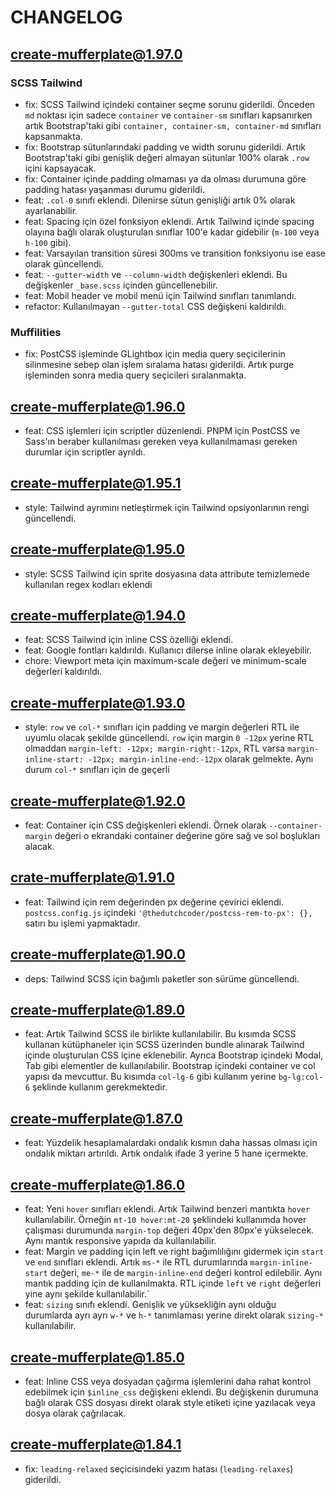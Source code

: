 # CHANGELOG

## create-mufferplate@1.97.0 

### SCSS Tailwind

- fix: SCSS Tailwind içindeki container seçme sorunu giderildi. Önceden `md` noktası için sadece `container` ve `container-sm` sınıfları kapsanırken artık Bootstrap'taki gibi `container, container-sm, container-md` sınıfları kapsanmakta.
- fix: Bootstrap sütunlarındaki padding ve width sorunu giderildi. Artık Bootstrap'taki gibi genişlik değeri almayan sütunlar 100% olarak `.row` içini kapsayacak.
- fix: Container içinde padding olmaması ya da olması durumuna göre padding hatası yaşanması durumu giderildi. 
- feat: `.col-0` sınıfı eklendi. Dilenirse sütun genişliği artık 0% olarak ayarlanabilir.
- feat: Spacing için özel fonksiyon eklendi. Artık Tailwind içinde spacing olayına bağlı olarak oluşturulan sınıflar 100'e kadar gidebilir (`m-100` veya `h-100` gibi).
- feat: Varsayılan transition süresi 300ms ve transition fonksiyonu ise ease olarak güncellendi.
- feat: `--gutter-width` ve `--column-width` değişkenleri eklendi. Bu değişkenler `_base.scss` içinden güncellenebilir.
- feat: Mobil header ve mobil menü için Tailwind sınıfları tanımlandı.
- refactor: Kullanılmayan `--gutter-total` CSS değişkeni kaldırıldı.

### Muffilities

- fix: PostCSS işleminde GLightbox için media query seçicilerinin silinmesine sebep olan işlem sıralama hatası giderildi. Artık purge işleminden sonra media query seçicileri sıralanmakta.

## create-mufferplate@1.96.0

- feat: CSS işlemleri için scriptler düzenlendi. PNPM için PostCSS ve Sass'ın beraber kullanılması gereken veya kullanılmaması gereken durumlar için scriptler ayrıldı. 

## create-mufferplate@1.95.1

- style: Tailwind ayrımını netleştirmek için Tailwind opsiyonlarının rengi güncellendi.

## create-mufferplate@1.95.0

- style: SCSS Tailwind için sprite dosyasına data attribute temizlemede kullanılan regex kodları eklendi

## create-mufferplate@1.94.0

- feat: SCSS Tailwind için inline CSS özelliği eklendi.
- feat: Google fontları kaldırıldı. Kullanıcı dilerse inline olarak ekleyebilir.
- chore: Viewport meta için maximum-scale değeri ve minimum-scale değerleri kaldırıldı.

## create-mufferplate@1.93.0

- style: `row` ve `col-*` sınıfları için padding ve margin değerleri RTL ile uyumlu olacak şekilde güncellendi. `row` için margin `0 -12px` yerine RTL olmaddan `margin-left: -12px; margin-right:-12px`, RTL varsa `margin-inline-start: -12px; margin-inline-end:-12px` olarak gelmekte. Aynı durum `col-*` sınıfları için de geçerli 

## create-mufferplate@1.92.0

- feat: Container için CSS değişkenleri eklendi. Örnek olarak `--container-margin` değeri o ekrandaki container değerine göre sağ ve sol boşlukları alacak.

## crate-mufferplate@1.91.0

- feat: Tailwind için rem değerinden px değerine çevirici eklendi. `postcss.config.js` içindeki `'@thedutchcoder/postcss-rem-to-px': {},` satırı bu işlemi yapmaktadır.

## create-mufferplate@1.90.0

- deps: Tailwind SCSS için bağımlı paketler son sürüme güncellendi.

## create-mufferplate@1.89.0

- feat: Artık Tailwind SCSS ile birlikte kullanılabilir. Bu kısımda SCSS kullanan kütüphaneler için SCSS üzerinden bundle alınarak Tailwind içinde oluşturulan CSS içine eklenebilir. Ayrıca Bootstrap içindeki Modal, Tab gibi elementler de kullanılabilir. Bootstrap içindeki container ve col yapısı da mevcuttur. Bu kısımda `col-lg-6` gibi kullanım yerine `bg-lg:col-6` şeklinde kullanım gerekmektedir.

## create-mufferplate@1.87.0

- feat: Yüzdelik hesaplamalardaki ondalık kısmın daha hassas olması için ondalık miktarı artırıldı. Artık ondalık ifade 3 yerine 5 hane içermekte.

## create-mufferplate@1.86.0

- feat: Yeni `hover` sınıfları eklendi. Artık Tailwind benzeri mantıkta `hover` kullanılabilir. Örneğin `mt-10 hover:mt-20` şeklindeki kullanımda hover çalışması durumunda `margin-top` değeri 40px'den 80px'e yükselecek. Aynı mantık responsive yapıda da kullanılabilir.
- feat: Margin ve padding için left ve right bağımlılığını gidermek için `start` ve `end` sınıfları eklendi. Artık `ms-*` ile RTL durumlarında `margin-inline-start` değeri, `me-*` ile de `margin-inline-end` değeri kontrol edilebilir. Aynı mantık padding için de kullanılmakta. RTL içinde `left` ve `right` değerleri yine aynı şekilde kullanılabilir.`
- feat: `sizing` sınıfı eklendi. Genişlik ve yüksekliğin aynı olduğu durumlarda ayrı ayrı `w-*` ve `h-*` tanımlaması yerine direkt olarak `sizing-*` kullanılabilir.

## create-mufferplate@1.85.0

- feat: Inline CSS veya dosyadan çağırma işlemlerini daha rahat kontrol edebilmek için `$inline_css` değişkeni eklendi. Bu değişkenin durumuna bağlı olarak CSS dosyası direkt olarak style etiketi içine yazılacak veya dosya olarak çağrılacak.

## create-mufferplate@1.84.1

- fix: `leading-relaxed` seçicisindeki yazım hatası (`leading-relaxes`) giderildi.